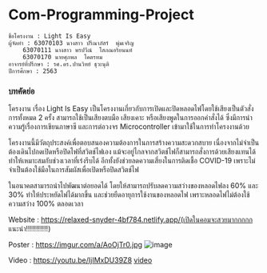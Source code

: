 # Com-Programming-Project

	ชื่อโครงงาน : Light Is Easy
	ผู้จัดทำ : 63070103 นางสาว ปรีณาภัสร์  พุ่มเจริญ
		63070111 นางสาว พรปวีณ์  โสภณอริยนนท์
		63070170 นายศุภพล  โคตรทม
	อาจารย์ที่ปรึกษา : รศ.ดร.ปานวิทย์ ธุวะนุติ
	ปีการศึกษา : 2563

### บทคัดย่อ
โครงงาน เรื่อง Light Is Easy เป็นโครงงานเกี่ยวกับการเปิดและปิดหลอดไฟโดยใช้เสียงเป็นตัวสั่งการทั้งหมด 2 ครั้ง สามารถใช้เป็นเสียงตบมือ เสียงเคาะ หรือเสียงพูดในการออกคำสั่งได้ ซึ่งมีการนำความรู้เรื่องการเขียนภาษาซี และการต่อวงจร Microcontroller เข้ามาใช้ในการทำโครงงานด้วย

โครงงานนี้มีวัตถุประสงค์เพื่อตอบสนองความต้องการในการสร้างความสะดวกสบาย เนื่องจากไม่จำเป็นต้องเดินไปกดเปิดหรือปิดไฟที่สวิตช์ไฟเอง แม้จะอยู่ไกลจากสวิตช์ไฟก็สามารถสั่งการด้วยเสียงแทนได้ ทำให้เหมาะสมกับช่วงเวลาที่เร่งรีบได้ อีกทั้งยังช่วยลดความเสี่ยงในการติดเชื้อ COVID-19 เพราะไม่จำเป็นต้องใช้มือในการสัมผัสเพื่อเปิดหรือปิดสวิตช์ไฟ

ในอนาคตสามารถนำไปพัฒนาต่อยอดได้ โดยให้สามารถปรับลดความสว่างของหลอดไฟลง 60% และ 30% ทำให้ประหยัดไฟได้มากขึ้น และช่วยยืดอายุการใช้งานของหลอดไฟ เพราะหลอดไฟไม่ต้องใช้ความสว่าง 100% ตลอดเวลา


Website : https://relaxed-snyder-4bf784.netlify.app/(เปิดในคอมจะสวยมากกกกก แนะนำ!!!!!!!!!!!)

Poster : https://imgur.com/a/AoOjTr0.jpg
![image](https://i.imgur.com/Btr5ORx.jpg)

Video : https://youtu.be/IjIMxDU39Z8
[video](https://youtu.be/IjIMxDU39Z8)
